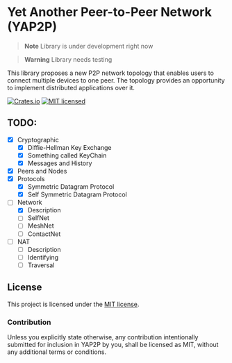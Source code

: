 # Yet Another Peer-to-Peer Network (YAP2P)

> **Note**
> Library is under development right now

> **Warning**
> Library needs testing 

This library proposes a new P2P network topology that enables users to connect multiple devices to one peer. The topology provides an opportunity to implement distributed applications over it.

[![Crates.io][crates-badge]][crates-url]
[![MIT licensed][mit-badge]][mit-url]

[crates-badge]: https://img.shields.io/crates/v/yap2p.svg
[crates-url]: https://crates.io/crates/yap2p
[mit-badge]: https://img.shields.io/badge/license-MIT-blue.svg
[mit-url]: https://github.com/Scurrra/ya/blob/master/yap2p/LICENSE

## TODO:
- [x] Cryptographic
   - [x] Diffie-Hellman Key Exchange
   - [x] Something called KeyChain
   - [x] Messages and History
- [x] Peers and Nodes
- [x] Protocols
   - [x] Symmetric Datagram Protocol
   - [x] Self Symmetric Datagram Protocol
- [ ] Network
   - [x] Description
   - [ ] SelfNet
   - [ ] MeshNet
   - [ ] ContactNet 
- [ ] NAT
   - [ ] Description
   - [ ] Identifying
   - [ ] Traversal

## License

This project is licensed under the [MIT license].

[MIT license]: https://github.com/Scurrra/ya/blob/master/yap2p/LICENSE

### Contribution

Unless you explicitly state otherwise, any contribution intentionally submitted for inclusion in YAP2P by you, shall be licensed as MIT, without any additional terms or conditions.